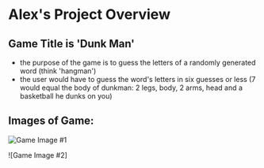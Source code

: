 # Alex's Project Overview

## Game Title is 'Dunk Man' 
- the purpose of the game is to guess the letters of a randomly generated word (think 'hangman')
- the user would have to guess the word's letters in six guesses or less (7 would equal the body of dunkman: 2 legs, body, 2 arms, head and a basketball he dunks on you)

## Images of Game: 

![Game Image #1](https://i.imgur.com/fy9Q6lv.png)

![Game Image #2]